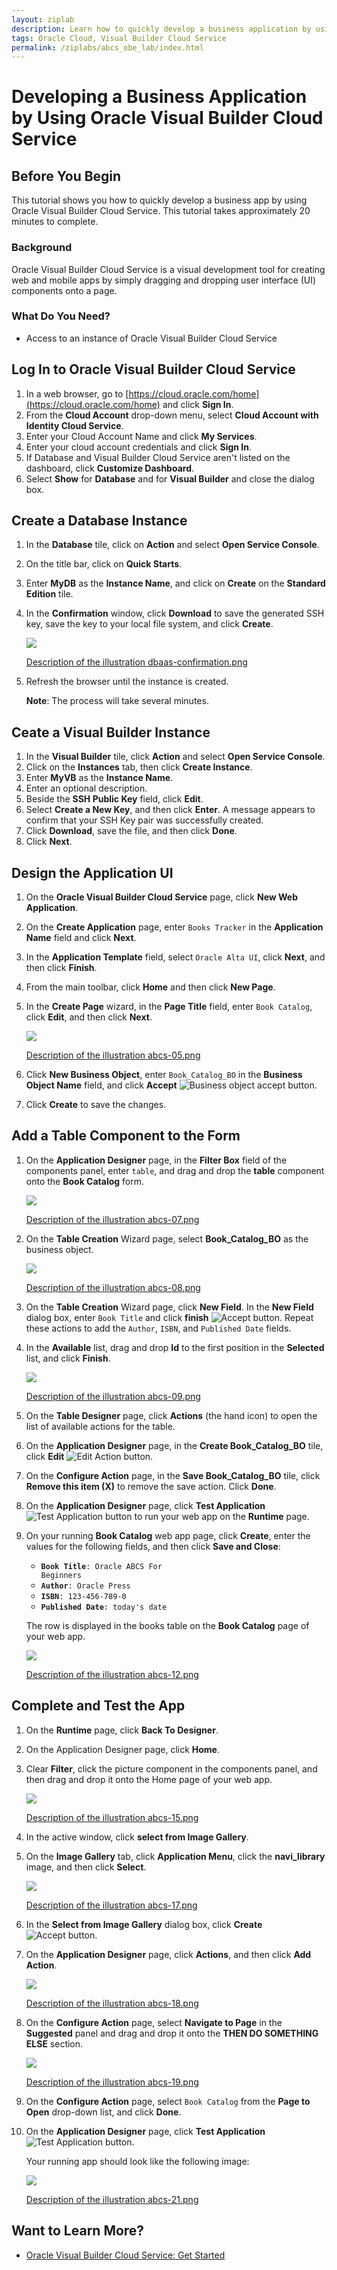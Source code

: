 ```yaml
---
layout: ziplab
description: Learn how to quickly develop a business application by using Oracle Visual Builder Cloud Service.
tags: Oracle Cloud, Visual Builder Cloud Service
permalink: /ziplabs/abcs_obe_lab/index.html
---
```

# Developing a Business Application by Using Oracle Visual Builder Cloud Service #

## Before You Begin ##

This tutorial shows you how to quickly develop a business app by using Oracle Visual Builder Cloud Service. This tutorial takes approximately 20 minutes to complete.

### Background ###

Oracle Visual Builder Cloud Service is a visual development tool for creating web and mobile apps by simply dragging and dropping user interface (UI) components onto a page. 

### What Do You Need? ###

* Access to an instance of Oracle Visual Builder Cloud Service

## Log In to Oracle Visual Builder Cloud Service ## 

1. In a web browser, go to [https://cloud.oracle.com/home](https://cloud.oracle.com/home) and click **Sign In**.
2. From the **Cloud Account** drop-down menu, select **Cloud Account with Identity Cloud Service**.
3. Enter your Cloud Account Name and click **My Services**.
4. Enter your cloud account credentials and click **Sign In**.
5. If Database and Visual Builder Cloud Service aren't listed on the dashboard, click **Customize Dashboard**.
6. Select **Show** for **Database** and for **Visual Builder** and close the dialog box.

## Create a Database Instance ##

1. In the **Database** tile, click on **Action** and select **Open Service Console**.
2. On the title bar, click on **Quick Starts**.
3. Enter **MyDB** as the **Instance Name**, and click on **Create** on the **Standard Edition** tile.
4. In the **Confirmation** window, click **Download** to save the generated SSH key, save the key to your local file system, and click **Create**. 

    ![](img/dbaas-confirmation.png)

    [Description of the illustration dbaas-confirmation.png](files/dbaas-confirmation.txt)
5. Refresh the browser until the instance is created.

    <b>Note</b>: The process will take several minutes. 

## Ceate a Visual Builder Instance ##

1. In the **Visual Builder** tile, click **Action** and select **Open Service Console**.
2. Click on the **Instances** tab, then click **Create Instance**.
3. Enter **MyVB** as the **Instance Name**.
4. Enter an optional description.
5. Beside the **SSH Public Key** field, click **Edit**. 
6. Select **Create a New Key**, and then click **Enter**. A message appears to confirm that your SSH Key pair was successfully created. 
7. Click **Download**, save the file, and then click **Done**.
8. Click **Next**.



## Design the Application UI ##

1. On the **Oracle Visual Builder Cloud Service** page, click **New Web Application**. 
2. On the **Create Application** page, enter `Books Tracker` in the **Application Name** field and click **Next**. 
3. In the **Application Template** field, select `Oracle Alta UI`, click **Next**, and then click **Finish**. 
4. From the main toolbar, click **Home** and then click **New Page**. 
5. In the **Create Page** wizard, in the **Page Title** field, enter `Book Catalog`, click **Edit**, and then click **Next**. 

    ![](img/abcs-05.png)

    [Description of the illustration abcs-05.png](files/abcs-05.txt)
6. Click **New Business Object**, enter `Book_Catalog_BO` in the **Business Object Name** field, and click **Accept** ![Business object accept button](img/func_checkmark_16_ena.png). 
7. Click **Create** to save the changes.

## Add a Table Component to the Form ##

1. On the **Application Designer** page, in the **Filter Box** field of the components panel, enter `table`, and drag and drop the **table** component onto the **Book Catalog** form. 

    ![](img/abcs-07.png)

    [Description of the illustration abcs-07.png](files/abcs-07.txt)
2. On the **Table Creation** Wizard page, select **Book_Catalog_BO** as the business object. 

    ![](img/abcs-08.png)

    [Description of the illustration abcs-08.png](files/abcs-08.txt)
3. On the **Table Creation** Wizard page, click **New Field**. In the **New Field** dialog box, enter `Book Title` and click **finish** ![Accept button](img/func_checkmark_16_ena.png). Repeat these actions to add the `Author`, `ISBN`, and `Published Date` fields. 
4. In the **Available** list, drag and drop **Id** to the first position in the **Selected** list, and click **Finish**. 

    ![](img/abcs-09.png)

    [Description of the illustration abcs-09.png](files/abcs-09.txt)
5. On the **Table Designer** page, click **Actions** (the hand icon) to open the list of available actions for the table.
6. On the **Application Designer** page, in the **Create Book_Catalog_BO** tile, click **Edit** ![Edit Action button](img/abcs-22.png). 
7. On the **Configure Action** page, in the **Save Book_Catalog_BO** tile, click **Remove this item (X)** to remove the save action. Click **Done**. 
8. On the **Application Designer** page, click **Test Application**![Test Application button](img/abcs-13.png) to run your web app on the **Runtime** page.
9. On your running **Book Catalog** web app page, click **Create**, enter the values for the following fields, and then click **Save and Close**: 
    * <code><strong>Book Title</strong>: Oracle ABCS For Beginners</code>
    * <code><strong>Author</strong>: Oracle Press</code>
    * <code><strong>ISBN</strong>: 123-456-789-0 </code>
    * <code><strong>Published Date</strong>: today's date </code>
    
    The row is displayed in the books table on the **Book Catalog** page of your web app.

    ![](img/abcs-12.png)

    [Description of the illustration abcs-12.png](files/abcs-12.txt)

## Complete and Test the App ##

1. On the **Runtime** page, click **Back To Designer**.
2. On the Application Designer page, click **Home**.
3. Clear **Filter**, click the picture component in the components panel, and then drag and drop it onto the Home page of your web app. 

    ![](img/abcs-15.png)

    [Description of the illustration abcs-15.png](files/abcs-15.txt)
4. In the active window, click **select from Image Gallery**. 
5. On the **Image Gallery** tab, click **Application Menu**, click the **navi_library** image, and then click **Select**. 

    ![](img/abcs-17.png)

    [Description of the illustration abcs-17.png](files/abcs-17.txt)
6. In the **Select from Image Gallery** dialog box, click **Create** ![Accept button](img/func_checkmark_16_ena.png). 
7. On the **Application Designer** page, click **Actions**, and then click **Add Action**. 

    ![](img/abcs-18.png)

    [Description of the illustration abcs-18.png](files/abcs-18.txt)
8. On the **Configure Action** page, select **Navigate to Page** in the **Suggested** panel and drag and drop it onto the **THEN DO SOMETHING ELSE** section. 

    ![](img/abcs-19.png)

    [Description of the illustration abcs-19.png](files/abcs-19.txt)
9. On the **Configure Action** page, select `Book Catalog` from the **Page to Open** drop-down list, and click **Done**. 
10. On the **Application Designer** page, click **Test Application** ![Test Application button](img/abcs-13.png). 

    Your running app should look like the following image:

    ![](img/abcs-21.png)

    [Description of the illustration abcs-21.png](files/abcs-21.txt)


## Want to Learn More? ##
* [Oracle Visual Builder Cloud Service: Get Started](http://www.oracle.com/pls/topic/lookup?ctx=en/cloud/paas/app-builder-cloud&id=abcsgs)